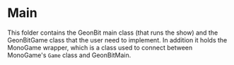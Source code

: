 ﻿# Main

This folder contains the GeonBit main class (that runs the show) and the GeonBitGame class that the user need to implement.
In addition it holds the MonoGame wrapper, which is a class used to connect between MonoGame's ```Game``` class and GeonBitMain.